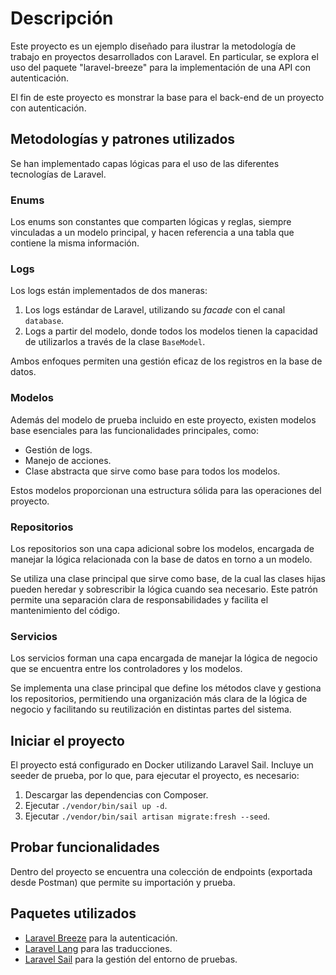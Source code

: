 # Descripción

Este proyecto es un ejemplo diseñado para ilustrar la metodología de trabajo en proyectos desarrollados con Laravel. En particular, se explora el uso del paquete "laravel-breeze" para la implementación de una API con autenticación.

El fin de este proyecto es monstrar la base para el back-end de un proyecto con autenticación.

## Metodologías y patrones utilizados

Se han implementado capas lógicas para el uso de las diferentes tecnologías de Laravel.

### Enums

Los enums son constantes que comparten lógicas y reglas, siempre vinculadas a un modelo principal, y hacen referencia a una tabla que contiene la misma información.


### Logs

Los logs están implementados de dos maneras:

1. Los logs estándar de Laravel, utilizando su *facade* con el canal `database`.
2. Logs a partir del modelo, donde todos los modelos tienen la capacidad de utilizarlos a través de la clase `BaseModel`.

Ambos enfoques permiten una gestión eficaz de los registros en la base de datos.

### Modelos

Además del modelo de prueba incluido en este proyecto, existen modelos base esenciales para las funcionalidades principales, como:

- Gestión de logs.
- Manejo de acciones.
- Clase abstracta que sirve como base para todos los modelos.

Estos modelos proporcionan una estructura sólida para las operaciones del proyecto.

### Repositorios

Los repositorios son una capa adicional sobre los modelos, encargada de manejar la lógica relacionada con la base de datos en torno a un modelo.

Se utiliza una clase principal que sirve como base, de la cual las clases hijas pueden heredar y sobrescribir la lógica cuando sea necesario. Este patrón permite una separación clara de responsabilidades y facilita el mantenimiento del código.

### Servicios

Los servicios forman una capa encargada de manejar la lógica de negocio que se encuentra entre los controladores y los modelos.

Se implementa una clase principal que define los métodos clave y gestiona los repositorios, permitiendo una organización más clara de la lógica de negocio y facilitando su reutilización en distintas partes del sistema.

## Iniciar el proyecto

El proyecto está configurado en Docker utilizando Laravel Sail. Incluye un seeder de prueba, por lo que, para ejecutar el proyecto, es necesario:

1. Descargar las dependencias con Composer.
2. Ejecutar `./vendor/bin/sail up -d`.
3. Ejecutar `./vendor/bin/sail artisan migrate:fresh --seed`.

## Probar funcionalidades

Dentro del proyecto se encuentra una colección de endpoints (exportada desde Postman) que permite su importación y prueba.

## Paquetes utilizados

- [Laravel Breeze](https://github.com/laravel/breeze) para la autenticación.
- [Laravel Lang](https://github.com/Laravel-Lang/common) para las traducciones.
- [Laravel Sail](https://github.com/laravel/sail) para la gestión del entorno de pruebas.
